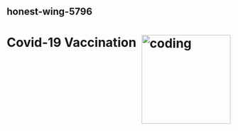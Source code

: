 ## honest-wing-5796
# Covid-19 Vaccination <img align="right" alt="coding" width="200" src="https://github.com/Sawantaviraj2/honest-wing-5796/assets/115460278/fce9e4c5-a4b8-4989-8af9-13edd32d5ae6" height="200px">

